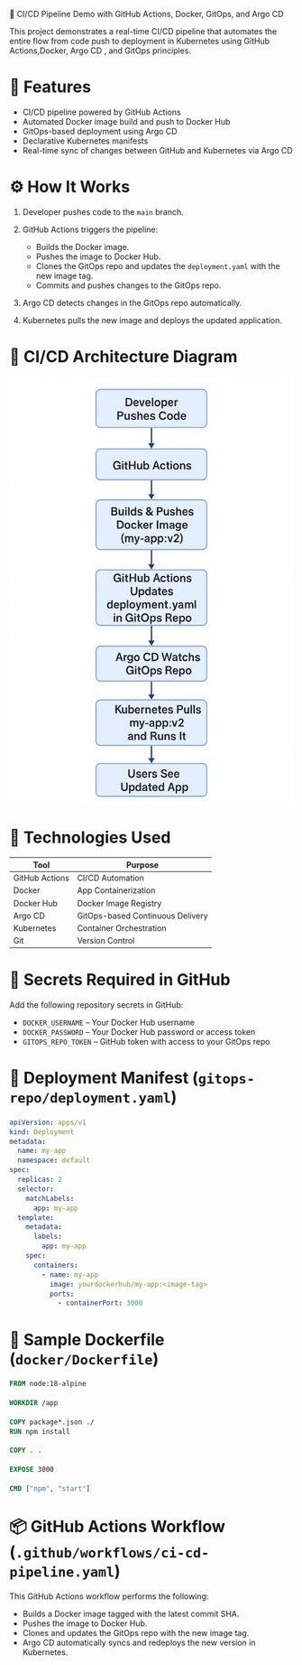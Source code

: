   🚀 CI/CD Pipeline Demo with GitHub Actions, Docker, GitOps, and Argo CD

This project demonstrates a  real-time CI/CD pipeline  that automates the entire flow from code push to deployment in Kubernetes using  GitHub Actions,Docker, Argo CD , and GitOps principles.



# 📌 Features

* CI/CD pipeline powered by  GitHub Actions
* Automated  Docker image build  and  push to Docker Hub
* GitOps-based deployment using  Argo CD
* Declarative Kubernetes manifests
* Real-time sync of changes between GitHub and Kubernetes via Argo CD



# ⚙️ How It Works

1. Developer pushes code to the `main` branch.
2. GitHub Actions triggers the pipeline:

   * Builds the Docker image.
   * Pushes the image to  Docker Hub.
   * Clones the GitOps repo and updates the `deployment.yaml` with the new image tag.
   * Commits and pushes changes to the GitOps repo.
3.  Argo CD detects changes in the GitOps repo automatically.
4.  Kubernetes pulls the new image and deploys the updated application.



# 📌 CI/CD Architecture Diagram

![CI/CD Pipeline Architecture](architecture/clean%20architecture%20diagram.png)



# 🧱 Technologies Used

| Tool           | Purpose                          |
| -------------- | -------------------------------- |
| GitHub Actions | CI/CD Automation                 |
| Docker         | App Containerization             |
| Docker Hub     | Docker Image Registry            |
| Argo CD        | GitOps-based Continuous Delivery |
| Kubernetes     | Container Orchestration          |
| Git            | Version Control                  |



# 🔐 Secrets Required in GitHub

Add the following  repository secrets in GitHub:

* `DOCKER_USERNAME` – Your Docker Hub username
* `DOCKER_PASSWORD` – Your Docker Hub password or access token
* `GITOPS_REPO_TOKEN` – GitHub token with access to your GitOps repo



# 🚀 Deployment Manifest  (`gitops-repo/deployment.yaml`)

```yaml
apiVersion: apps/v1
kind: Deployment
metadata:
  name: my-app
  namespace: default
spec:
  replicas: 2
  selector:
    matchLabels:
      app: my-app
  template:
    metadata:
      labels:
        app: my-app
    spec:
      containers:
        - name: my-app
          image: yourdockerhub/my-app:<image-tag>
          ports:
            - containerPort: 3000
```



# 🐳 Sample Dockerfile (`docker/Dockerfile`)

```dockerfile
FROM node:18-alpine

WORKDIR /app

COPY package*.json ./
RUN npm install

COPY . .

EXPOSE 3000

CMD ["npm", "start"]
```



# 📦 GitHub Actions Workflow (`.github/workflows/ci-cd-pipeline.yaml`)

This GitHub Actions workflow performs the following:

* Builds a Docker image tagged with the latest commit SHA.
* Pushes the image to Docker Hub.
* Clones and updates the GitOps repo with the new image tag.
* Argo CD automatically syncs and redeploys the new version in Kubernetes.


